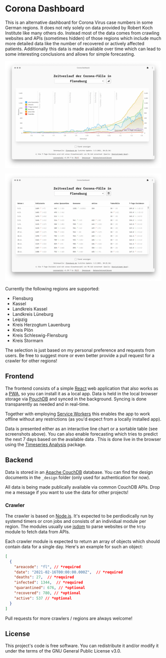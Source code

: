 # Corona Dashboard

This is an alternative dashboard for Corona Virus case numbers in some German regions. It does not rely solely on data provided by Robert Koch Institute like many others do. Instead most of the data comes from crawling websites and APIs  (sometimes hidden) of those regions which include much more detailed data like the number of recovered or actively affected patients. Additionally this data is made available over time which can lead to some interesting conclusions and allows for simple forecasting.

![Screenshot Chart](https://raw.githubusercontent.com/kkkrist/coronastats/master/screenshot_chart.webp)

![Screenshot Chart](https://raw.githubusercontent.com/kkkrist/coronastats/master/screenshot_table.webp)

Currently the following regions are supported:

- Flensburg
- Kassel
- Landkreis Kassel
- Landkreis Lüneburg
- Leipzig
- Kreis Herzogtum Lauenburg
- Kreis Plön
- Kreis Schleswig-Flensburg
- Kreis Stormarn

The selection is just based on my personal preference and requests from users. Be free to suggest more or even better provide a pull request for a crawler for other regions!

## Frontend

The frontend consists of a simple [React](https://github.com/facebook/react/) web application that also works as a [PWA](https://developer.mozilla.org/en-US/docs/Web/Progressive_web_apps), so you can install it as a local app. Data is held in the local browser storage via [PouchDB](https://github.com/pouchdb/pouchdb) and synced in the background. Syncing is done transparently as needed and in real-time.

Together with employing [Service Workers](https://developer.mozilla.org/en-US/docs/Web/API/Service_Worker_API) this enables the app to work offline without any restrictions (as you'd expect from a locally installed app).

Data is presented either as an interactive line chart or a sortable table (see screenshots above). You can also enable forecasting which tries to predict the next 7 days based on the available data . This is done live in the browser using the [Timeseries Analysis](https://github.com/26medias/timeseries-analysis) package.

## Backend

Data is stored in an [Apache CouchDB](https://github.com/apache/couchdb) database. You can find the design documents in the  `_design` folder (only used for authentication for now).

All data is being made publically available via common CouchDB APIs. Drop me a message if you want to use the data for other projects!

### Crawler

The crawler is based on [Node.js](https://github.com/nodejs/node). It's expected to be perdiodically run by systemd timers or cron jobs and consists of an individual module per region. The modules usually use [jsdom](https://github.com/jsdom/jsdom) to parse websites or the `http` module to fetch data from APIs.

Each crawler module is expected to return an array of objects which should contain data for a single day. Here's an example for such an object:

```json
[
  {
    "areacode": "fl", // *required
    "date": "2021-02-16T00:00:00.000Z",  // *required
    "deaths": 27,  // *required
    "infected": 1344,  // *required
    "quarantined": 676, // *optional
    "recovered": 780, // *optional
    "active": 537 // *optional
  }
]
```

Pull requests for more crawlers / regions are always welcome!

## License

This project's code is free software. You can redistribute it and/or modify it under the terms of the GNU General Public License v3.0.
